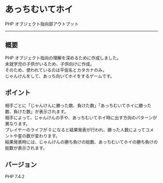 # あっちむいてホイ

PHP オブジェクト指向部アウトプット

---

## 概要

PHP オブジェクト指向の理解を深めるために作成しました。  
未就学児の子供がいるため、子供向けに作成。  
そのため、使われているのは平仮名とカタカナのみ。  
じゃんけんをして、あっち向いてホイをするゲームです。  

## ポイント

相手ごとに「じゃんけんに勝った数、負けた数」「あっちむいてホイに勝った数、負けた数」が表示されます。  
相手によって、じゃんけんの手や、あっちむいてホイ時に出す方向のパターンが異なります。  
プレイヤーのライフが 0 になると結果発表が行われ、勝った人数によってコメントや星の数が変わります。  
結果発表時には、じゃんけんの勝ち負けの総数、あっちむいてホイの勝ち負けの総数が表示されます。  

## バージョン

PHP 7.4.2
